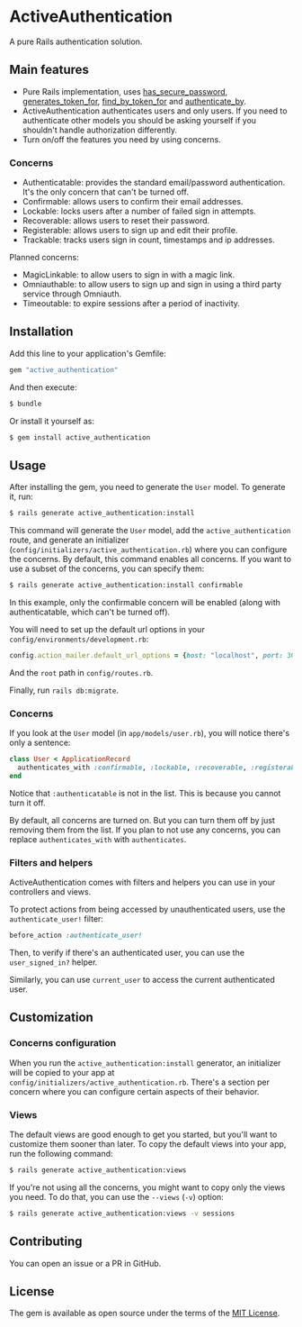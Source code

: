 # ActiveAuthentication

A pure Rails authentication solution.

## Main features

* Pure Rails implementation, uses [has_secure_password](https://api.rubyonrails.org/classes/ActiveModel/SecurePassword/ClassMethods.html#method-i-has_secure_password), [generates_token_for](https://api.rubyonrails.org/classes/ActiveRecord/TokenFor/ClassMethods.html#method-i-generates_token_for), [find_by_token_for](https://api.rubyonrails.org/classes/ActiveRecord/TokenFor/ClassMethods.html#method-i-find_by_token_for) and [authenticate_by](https://api.rubyonrails.org/classes/ActiveRecord/SecurePassword/ClassMethods.html#method-i-authenticate_by).
* ActiveAuthentication authenticates users and only users. If you need to authenticate other models you should be asking yourself if you shouldn't handle authorization differently.
* Turn on/off the features you need by using concerns.

### Concerns

* Authenticatable: provides the standard email/password authentication. It's the only concern that can't be turned off.
* Confirmable: allows users to confirm their email addresses.
* Lockable: locks users after a number of failed sign in attempts.
* Recoverable: allows users to reset their password.
* Registerable: allows users to sign up and edit their profile.
* Trackable: tracks users sign in count, timestamps and ip addresses.

Planned concerns:

* MagicLinkable: to allow users to sign in with a magic link.
* Omniauthable: to allow users to sign up and sign in using a third party service through Omniauth.
* Timeoutable: to expire sessions after a period of inactivity.

## Installation

Add this line to your application's Gemfile:

```ruby
gem "active_authentication"
```

And then execute:

```bash
$ bundle
```

Or install it yourself as:

```bash
$ gem install active_authentication
```

## Usage

After installing the gem, you need to generate the `User` model. To generate it, run:

```bash
$ rails generate active_authentication:install
```

This command will generate the `User` model, add the `active_authentication` route, and generate an initializer (`config/initializers/active_authentication.rb`) where you can configure the concerns. By default, this command enables all concerns. If you want to use a subset of the concerns, you can specify them:

```bash
$ rails generate active_authentication:install confirmable
```

In this example, only the confirmable concern will be enabled (along with authenticatable, which can't be turned off).

You will need to set up the default url options in your `config/environments/development.rb`:

```ruby
config.action_mailer.default_url_options = {host: "localhost", port: 3000}
```

And the `root` path in `config/routes.rb`.

Finally, run `rails db:migrate`.

### Concerns

If you look at the `User` model (in `app/models/user.rb`), you will notice there's only a sentence:

```ruby
class User < ApplicationRecord
  authenticates_with :confirmable, :lockable, :recoverable, :registerable, :trackable
end
```

Notice that `:authenticatable` is not in the list. This is because you cannot turn it off.

By default, all concerns are turned on. But you can turn them off by just removing them from the list. If you plan to not use any concerns, you can replace `authenticates_with` with `authenticates`.

### Filters and helpers

ActiveAuthentication comes with filters and helpers you can use in your controllers and views.

To protect actions from being accessed by unauthenticated users, use the `authenticate_user!` filter:

```ruby
before_action :authenticate_user!
```

Then, to verify if there's an authenticated user, you can use the `user_signed_in?` helper.

Similarly, you can use `current_user` to access the current authenticated user.

## Customization

### Concerns configuration

When you run the `active_authentication:install` generator, an initializer will be copied to your app at `config/initializers/active_authentication.rb`. There's a section per concern where you can configure certain aspects of their behavior.

### Views

The default views are good enough to get you started, but you'll want to customize them sooner than later. To copy the default views into your app, run the following command:

```bash
$ rails generate active_authentication:views
```

If you're not using all the concerns, you might want to copy only the views you need. To do that, you can use the `--views` (`-v`) option:

```bash
$ rails generate active_authentication:views -v sessions
```

## Contributing

You can open an issue or a PR in GitHub.

## License

The gem is available as open source under the terms of the [MIT License](https://opensource.org/licenses/MIT).
